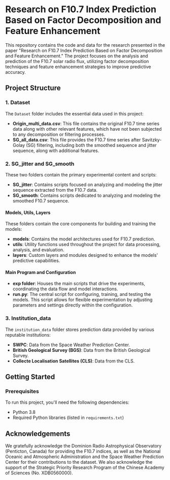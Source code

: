 # Research on F10.7 Index Prediction Based on Factor Decomposition and Feature Enhancement

This repository contains the code and data for the research presented in the paper "Research on F10.7 Index Prediction Based on Factor Decomposition and Feature Enhancement." The project focuses on the analysis and prediction of the F10.7 solar radio flux, utilizing factor decomposition techniques and feature enhancement strategies to improve predictive accuracy.

## Project Structure

### 1. Dataset
The `Dataset` folder includes the essential data used in this project:

- **Origin_multi_data.csv**: This file contains the original F10.7 time series data along with other relevant features, which have not been subjected to any decomposition or filtering processes.
- **SG_all_data.csv**: This file provides the F10.7 time series after Savitzky-Golay (SG) filtering, including both the smoothed sequence and jitter sequence, along with additional features.

### 2. SG_jitter and SG_smooth
These two folders contain the primary experimental content and scripts:

- **SG_jitter**: Contains scripts focused on analyzing and modeling the jitter sequence extracted from the F10.7 data.
- **SG_smooth**: Contains scripts dedicated to analyzing and modeling the smoothed F10.7 sequence.

#### Models, Utils, Layers
These folders contain the core components for building and training the models:

- **models**: Contains the model architectures used for F10.7 prediction.
- **utils**: Utility functions used throughout the project for data processing, analysis, and evaluation.
- **layers**: Custom layers and modules designed to enhance the models' predictive capabilities.

#### Main Program and Configuration

- **exp folder**: Houses the main scripts that drive the experiments, coordinating the data flow and model interactions.
- **run.py**: The central script for configuring, training, and testing the models. This script allows for flexible experimentation by adjusting parameters and settings directly within the configuration.

### 3. Institution_data
The `institution_data` folder stores prediction data provided by various reputable institutions:

- **SWPC**: Data from the Space Weather Prediction Center.
- **British Geological Survey (BGS)**: Data from the British Geological Survey.
- **Collecte Localisation Satellites (CLS)**: Data from the CLS.

## Getting Started

### Prerequisites
To run this project, you'll need the following dependencies:

- Python 3.8
- Required Python libraries (listed in `requirements.txt`)

  
## Acknowledgements
We gratefully acknowledge the Dominion Radio Astrophysical Observatory (Penticton, Canada) for providing the F10.7 indices, as well as the National Oceanic and Atmospheric Administration and the Space Weather Prediction Center for their contributions to the dataset. We also acknowledge the support of the Strategic Priority Research Program of the Chinese Academy of Sciences (No. XDB0560000).

